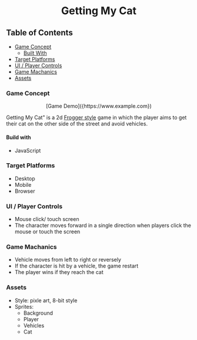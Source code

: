 <h1 align="center">Getting My Cat</h1>

## Table of Contents

- [Game Concept](#game-concept)
  - [Built With](#built-with)
- [Target Platforms](#target-platforms)
- [UI / Player Controls](#UI)
- [Game Machanics](#game-machanics)
- [Assets](#assets)

### Game Concept

<div align="center">
 [Game Demo]({https://www.example.com})
</div>

Getting My Cat" is a 2d [Frogger style](https://en.wikipedia.org/wiki/Frogger) game in which the player aims to get their cat on the other side of the street and avoid vehicles.

#### Build with

- JavaScript

### Target Platforms

- Desktop
- Mobile
- Browser

### UI / Player Controls

- Mouse click/ touch screen
- The character moves forward in a single direction when players click the mouse or touch the screen

### Game Machanics

- Vehicle moves from left to right or reversely
- If the character is hit by a vehicle, the game restart
- The player wins if they reach the cat

### Assets

- Style: pixle art, 8-bit style
- Sprites:
  - Background
  - Player
  - Vehicles
  - Cat
